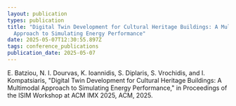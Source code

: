 ```yaml
---
layout: publication
types: publication
title: "Digital Twin Development for Cultural Heritage Buildings: A Multimodal
  Approach to Simulating Energy Performance"
date: 2025-05-07T12:30:55.897Z
tags: conference_publications
publication_date: 2025-05-07
---
```

<!--StartFragment-->

E. Batziou, N. I. Dourvas, K. Ioannidis, S. Diplaris, S. Vrochidis, and I. Kompatsiaris, "Digital Twin Development for Cultural Heritage Buildings: A Multimodal Approach to Simulating Energy Performance," in Proceedings of the ISIM Workshop at ACM IMX 2025, ACM, 2025.

<!--EndFragment-->